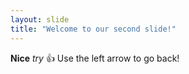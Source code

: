 ```yaml
---
layout: slide
title: "Welcome to our second slide!"
---
```

**Nice** *try* :+1:
Use the left arrow to go back!
